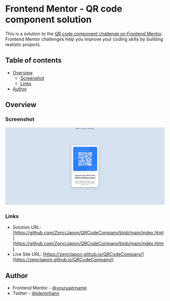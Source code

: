 # Frontend Mentor - QR code component solution

This is a solution to the [QR code component challenge on Frontend Mentor](https://www.frontendmentor.io/challenges/qr-code-component-iux_sIO_H). Frontend Mentor challenges help you improve your coding skills by building realistic projects.

## Table of contents

- [Overview](#overview)
  - [Screenshot](#screenshot)
  - [Links](#links)
- [Author](#author)

## Overview

### Screenshot

![](./screenshot.jpg)

### Links

- Solution URL: [https://github.com/ZenciJapon/QRCodeCompany/blob/main/index.html](https://github.com/ZenciJapon/QRCodeCompany/blob/main/index.html)
- Live Site URL: [https://zencijapon.github.io/QRCodeCompany/](https://zencijapon.github.io/QRCodeCompany/)

## Author

- Frontend Mentor - [@yourusername](https://www.frontendmentor.io/profile/yourusername)
- Twitter - [@idemirhann](https://www.twitter.com/idemirhann)
